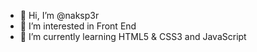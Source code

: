 - 👋 Hi, I’m @naksp3r
- 👀 I’m interested in Front End
- 🌱 I’m currently learning HTML5 & CSS3 and JavaScript


<!---
naksp3r/naksp3r is a ✨ special ✨ repository because its `README.md` (this file) appears on your GitHub profile.
You can click the Preview link to take a look at your changes.
--->
